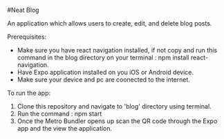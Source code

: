 #Neat Blog

An application which allows users to create, edit, and delete blog posts.

Prerequisites: 
- Make sure you have react navigation installed, if not copy and run this command in the 
blog directory on your terminal :
npm install react-navigation. 
- Have Expo application installed on you iOS or Android device.
- Make sure your device and pc are coonected to the internet.

To run the app:
1. Clone this repository and navigate to 'blog' directory using terminal.
2. Run the command :
npm start 
3. Once the Metro Bundler opens up scan the QR code through the Expo app and the view the application. 
